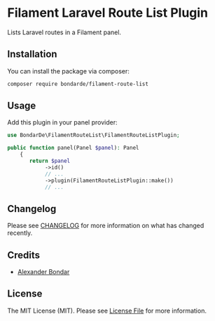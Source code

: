 # Filament Laravel Route List Plugin

Lists Laravel routes in a Filament panel.

## Installation

You can install the package via composer:

```bash
composer require bondarde/filament-route-list
```

## Usage

Add this plugin in your panel provider:

```php
use BondarDe\FilamentRouteList\FilamentRouteListPlugin;

public function panel(Panel $panel): Panel
    {
       return $panel
            ->id()
            // ...
            ->plugin(FilamentRouteListPlugin::make())
            // ...
```

## Changelog

Please see [CHANGELOG](CHANGELOG.md) for more information on what has changed recently.

## Credits

- [Alexander Bondar](https://github.com/bondarde)

## License

The MIT License (MIT). Please see [License File](LICENSE.md) for more information.
